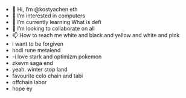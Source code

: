 - 👋 Hi, I’m @kostyachen eth
- 👀 I’m interested in computers
- 🌱 I’m currently learning What is defi
- 💞️ I’m looking to collaborate on all
- 📫 How to reach me white and black and yellow and white and pink
- i want to be forgiven
- hodl rune metalend
- -i love stark and optimizm pokemon
- zkevm saga end
- yeah. winter stop land
- favourite celo chain and tabi
- offchain labor
- hope ey
